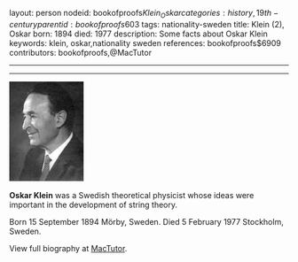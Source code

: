 layout: person
nodeid: bookofproofs$Klein_Oskar
categories: history,19th-century
parentid: bookofproofs$603
tags: nationality-sweden
title: Klein (2), Oskar
born: 1894
died: 1977
description: Some facts about Oskar Klein
keywords: klein, oskar,nationality sweden
references: bookofproofs$6909
contributors: bookofproofs,@MacTutor

---


---

![Klein_Oskar.jpg](https://github.com/bookofproofs/bookofproofs.github.io/blob/main/_sources/_assets/images/portraits/Klein_Oskar.jpg?raw=true)

**Oskar Klein** was a Swedish theoretical physicist whose ideas were important in the development of string theory.

Born 15 September 1894 Mörby, Sweden. Died 5 February 1977 Stockholm, Sweden.


View full biography at [MacTutor](https://mathshistory.st-andrews.ac.uk/Biographies/Klein_Oskar/).